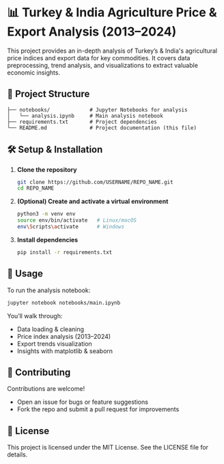 
# 📊 Turkey & India Agriculture Price & Export Analysis (2013–2024)

This project provides an in-depth analysis of Turkey’s & India's agricultural price indices and export data for key commodities. It covers data preprocessing, trend analysis, and visualizations to extract valuable economic insights.

## 📁 Project Structure
```
├── notebooks/             # Jupyter Notebooks for analysis
│   └── analysis.ipynb     # Main analysis notebook
├── requirements.txt       # Project dependencies
└── README.md              # Project documentation (this file)
```

## 🛠️ Setup & Installation

1. **Clone the repository**  
   ```bash
   git clone https://github.com/USERNAME/REPO_NAME.git
   cd REPO_NAME
   ```

2. **(Optional) Create and activate a virtual environment**  
   ```bash
   python3 -m venv env
   source env/bin/activate   # Linux/macOS
   env\Scripts\activate      # Windows
   ```

3. **Install dependencies**  
   ```bash
   pip install -r requirements.txt
   ```

## 🚀 Usage

To run the analysis notebook:
```bash
jupyter notebook notebooks/main.ipynb
```

You’ll walk through:
- Data loading & cleaning
- Price index analysis (2013–2024)
- Export trends visualization
- Insights with matplotlib & seaborn

## 🤝 Contributing

Contributions are welcome!  
- Open an issue for bugs or feature suggestions  
- Fork the repo and submit a pull request for improvements

## 📄 License

This project is licensed under the MIT License. See the LICENSE file for details.
